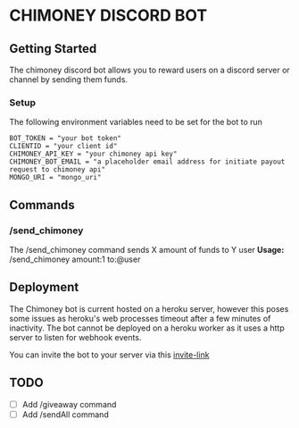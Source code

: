 # CHIMONEY DISCORD BOT

## Getting Started

The chimoney discord bot allows you to reward users on a discord server or channel
by sending them funds.

### Setup

The following environment variables need to be set for the bot to run

```.env
BOT_TOKEN = "your bot token"
CLIENTID = "your client id"
CHIMONEY_API_KEY = "your chimoney api key"
CHIMONEY_BOT_EMAIL = "a placeholder email address for initiate payout request to chimoney api"
MONGO_URI = "mongo_uri"
```

## Commands

### /send_chimoney

The /send_chimoney command sends X amount of funds to Y user
**Usage:**
/send_chimoney amount:1 to:@user

## Deployment

The Chimoney bot is current hosted on a heroku server, however this poses some issues
as heroku's web processes timeout after a few minutes of inactivity. The bot cannot be deployed on a
heroku worker as it uses a http server to listen for webhook events.

You can invite the bot to your server via this [invite-link](https://discord.com/api/oauth2/authorize?client_id=1033109520114798653&permissions=414464859200&scope=bot)

## TODO

- [ ] Add /giveaway command
- [ ] Add /sendAll command
